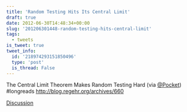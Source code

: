 ```yaml
---
title: 'Random Testing Hits Its Central Limit'
draft: true
date: 2012-06-30T14:48:34+00:00
slug: '201206301448-random-testing-hits-central-limit'
tags:
  - tweets
is_tweet: true
tweet_info:
  id: '218974293151850496'
  type: 'post'
  is_thread: False
---
```




The Central Limit Theorem Makes Random Testing Hard (via [@Pocket](https://x.com/Pocket)) #longreads <http://blog.regehr.org/archives/660>

[Discussion](https://x.com/sytelus/status/218974293151850496)
